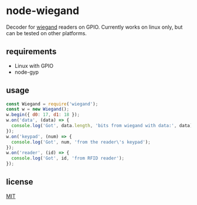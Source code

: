 # node-wiegand

Decoder for [wiegand](https://en.wikipedia.org/wiki/Wiegand_interface) readers on GPIO.
Currently works on linux only, but can be tested on other platforms.

## requirements

* Linux with GPIO
* node-gyp

## usage

```javascript
const Wiegand = require('wiegand');
const w = new Wiegand();
w.begin({ d0: 17, d1: 18 });
w.on('data', (data) => {
  console.log('Got', data.length, 'bits from wiegand with data:', data);
});
w.on('keypad', (num) => {
  console.log('Got', num, 'from the reader\'s keypad');
});
w.on('reader', (id) => {
  console.log('Got', id, 'from RFID reader');
});
```

## license

[MIT](https://opensource.org/licenses/MIT)
